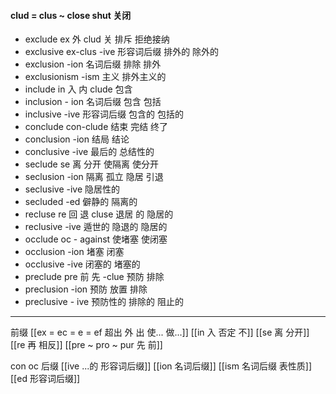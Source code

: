 #### clud = clus ~ close shut 关闭
- exclude ex 外 clud 关 排斥 拒绝接纳
- exclusive ex-clus -ive 形容词后缀 排外的 除外的
- exclusion -ion 名词后缀 排除 排外
- exclusionism -ism 主义 排外主义的
- include in 入 内 clude 包含
- inclusion - ion 名词后缀 包含 包括 
- inclusive -ive 形容词后缀 包含的 包括的
- conclude con-clude 结束 完结 终了
- conclusion -ion 结局 结论 
- conclusive -ive  最后的 总结性的
- seclude se 离 分开  使隔离 使分开 
- seclusion -ion 隔离 孤立 隐居 引退
- seclusive -ive 隐居性的
- secluded -ed  僻静的 隔离的 
- recluse re 回  退  cluse  退居 的 隐居的
- reclusive -ive 遁世的 隐退的  隐居的
- occlude oc - against 使堵塞 使闭塞
- occlusion -ion 堵塞 闭塞
- occlusive -ive 闭塞的 堵塞的
- preclude pre 前 先 -clue  预防 排除
- preclusion -ion 预防  放置 排除 
- preclusive - ive  预防性的 排除的 阻止的


---
前缀
[[ex  = ec = e = ef 超出 外 出 使... 做...]]
[[in 入  否定 不]]
[[se 离 分开]]
[[re  再  相反]]
[[pre  ~ pro ~ pur 先 前]]

con 
oc
后缀
[[ive ...的 形容词后缀]]
[[ion  名词后缀]]
[[ism 名词后缀 表性质]]
[[ed 形容词后缀]]
